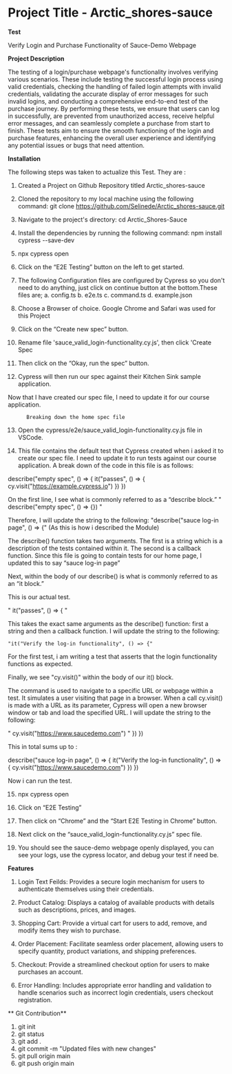 # Project Title - Arctic_shores-sauce

 **Test**

 Verify Login and Purchase Functionality of Sauce-Demo Webpage

 **Project Description**

 The testing of a login/purchase webpage's functionality involves verifying various scenarios. These include testing the successful login process using valid credentials, checking the handling of failed login attempts with invalid credentials, validating the accurate display of error messages for such invalid logins, and conducting a comprehensive end-to-end test of the purchase journey. By performing these tests, we ensure that users can log in successfully, are prevented from unauthorized access, receive helpful error messages, and can seamlessly complete a purchase from start to finish. These tests aim to ensure the smooth functioning of the login and purchase features, enhancing the overall user experience and identifying any potential issues or bugs that need attention.

 **Installation**

 The following steps was taken to actualize this Test. They are :

 1. Created a Project on Github Repository titled Arctic_shores-sauce

 2. Cloned the repository to my local machine using the following command: git clone https://github.com/Selinede/Arctic_shores-sauce.git

 3. Navigate to the project's directory: cd Arctic_Shores-Sauce

 4. Install the dependencies by running the following command: npm install cypress --save-dev

 5. npx cypress open

 6. Click on the “E2E Testing” button on the left to get started.

 7. The following Configuration files are configured by Cypress so you don't need to do anything, just click on continue button at the bottom.These files are;
 a. config.ts
 b. e2e.ts
 c. command.ts
 d. example.json

 8. Choose a Browser of choice. Google Chrome and Safari was used for this Project

 9. Click on the “Create new spec” button.

 10. Rename file 'sauce_valid_login-functionality.cy.js', then click 'Create Spec

 11. Then click on the “Okay, run the spec” button.

 12. Cypress will then run our spec against their Kitchen Sink sample application.

 Now that I have created our spec file, I need to update it for our course application.

          Breaking down the home spec file

 13. Open the cypress/e2e/sauce_valid_login-functionality.cy.js file in VSCode.

 14. This file contains the default test that Cypress created when i asked it to create our spec file. I need to update it to run tests against our course application. A break down of the code in this file is as follows:

 describe("empty spec", () => {
  it("passes", () => {
    cy.visit("https://example.cypress.io")
   })
 })

  On the first line, I see what is commonly referred to as a “describe block.”
  " describe("empty spec", () => {}) "

  Therefore, I will update the string to the following:
   "describe("sauce log-in page", () => {" (As this is how i described the Module)

  The describe() function takes two arguments. The first is a string which is a description of the tests contained within it. The second is a callback function. Since this file is going to contain tests for our home page, I updated this to say “sauce log-in page”

  Next, within the body of our describe() is what is commonly referred to as an “it block.”

  This is our actual test.

  " it("passes", () => { "

   This takes the exact same arguments as the describe() function: first a string and then a callback function. I will update the string to the following:

    "it("Verify the log-in functionality", () => {"

  For the first test, i am writing a test that asserts that the login functionality functions as expected.

  Finally, we see "cy.visit()" within the body of our it() block.

  The command is used to navigate to a specific URL or webpage within a test. It simulates a user visiting that page in a browser. When a call cy.visit() is made with a URL as its parameter, Cypress will open a new browser window or tab and load the specified URL. I will update the string to the following:

  " cy.visit("https://www.saucedemo.com") "
  })
 })

 This in total sums up to :

  describe("sauce log-in page", () => {
  it("Verify the log-in functionality", () => {
    cy.visit("https://www.saucedemo.com")
   })
 })

 Now i can run the test.

 15. npx cypress open

 16. Click on “E2E Testing”

 17. Then click on “Chrome” and the “Start E2E Testing in Chrome” button.

 18. Next click on the “sauce_valid_login-functionality.cy.js” spec file.

 19. You should see the sauce-demo webpage openly displayed, you can see your logs, use the cypress locator, and debug your test if need be.

 **Features**

 1. Login Text Feilds: Provides a secure login mechanism for users to authenticate themselves using their credentials.

 2. Product Catalog: Displays a catalog of available products with details such as descriptions, prices, and images.

 3. Shopping Cart: Provide a virtual cart for users to add, remove, and modify items they wish to purchase.

 4. Order Placement: Facilitate seamless order placement, allowing users to specify quantity, product variations, and shipping preferences.

 5. Checkout: Provide a streamlined checkout option for users to make purchases an account.

 6. Error Handling: Includes appropriate error handling and validation to handle scenarios such as incorrect login credentials, users checkout registration.


 ** Git Contribution**

 1. git init
 2. git status
 3. git add .
 4. git commit -m "Updated files with new changes"
 5. git pull origin main
 6. git push origin main














